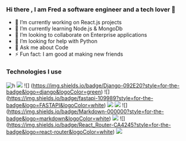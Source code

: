 ### Hi there , I am Fred a software engineer and a tech lover 👋

- 🔭 I’m currently working on React.js projects
- 🌱 I’m currently learning Node.js & MongoDb
- 👯 I’m looking to collaborate on Enterprise applications
- 🤔 I’m looking for help with Python
- 💬 Ask me about Code
- ⚡ Fun fact: I am good at making new friends
 ### Technologies I use

![h](https://img.shields.io/badge/SQLite-07405E?style=for-the-badge&logo=sqlite&logoColor=white) ![](https://img.shields.io/badge/PostgreSQL-316192?style=for-the-badge&logo=postgresql&logoColor=white) ![] (https://img.shields.io/badge/Django-092E20?style=for-the-badge&logo=django&logoColor=green)
![] (https://img.shields.io/badge/fastapi-109989?style=for-the-badge&logo=FASTAPI&logoColor=white) ![](https://img.shields.io/badge/Flask-000000?style=for-the-badge&logo=flask&logoColor=white) ![](https://img.shields.io/badge/Jupyter-F37626.svg?&style=for-the-badge&logo=Jupyter&logoColor=white) ![] (https://img.shields.io/badge/Markdown-000000?style=for-the-badge&logo=markdown&logoColor=white) ![](https://img.shields.io/badge/React-20232A?style=for-the-badge&logo=react&logoColor=61DAFB) ![] (https://img.shields.io/badge/React_Router-CA4245?style=for-the-badge&logo=react-router&logoColor=white) ![](https://img.shields.io/badge/sponsor-30363D?style=for-the-badge&logo=GitHub-Sponsors&logoColor=#white)






